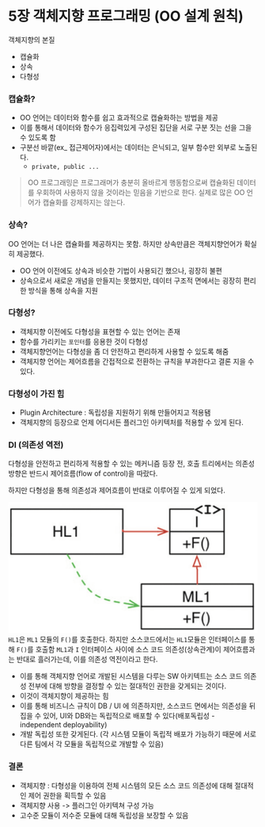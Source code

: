 # 5장 객체지향 프로그래밍 (OO 설계 원칙)

객체지향의 본질
- 캡슐화
- 상속
- 다형성

### 캡슐화?
- OO 언어는 데이터와 함수를 쉽고 효과적으로 캡슐화하는 방법을 제공
- 이를 통해서 데이터와 함수가 응집력있게 구성된 집단을 서로 구분 짓는 선을 그을 수 있도록 함
- 구분선 바깥(ex_ 접근제어자)에서는 데이터는 은닉되고, 일부 함수만 외부로 노출된다.
    - `private, public ...`

> OO 프로그래밍은 프로그래머가 충분히 올바르게 행동함으로써 캡슐화된 데이터를 우회하여 사용하지 않을 것이라는 믿음을 기반으로 한다.
> 실제로 많은 OO 언어가 캡슐화를 강제하지는 않는다.


### 상속?
OO 언어는 더 나은 캡슐화를 제공하지는 못함.
하지만 상속만큼은 객체지향언어가 확실히 제공했다.
- OO 언어 이전에도 상속과 비슷한 기법이 사용되긴 했으나, 굉장히 불편
- 상속으로서 새로운 개념을 만들지는 못했지만, 데이터 구조적 면에서는 굉장히 편리한 방식을 통해 상속을 지원

### 다형성?
- 객체지향 이전에도 다형성을 표현할 수 있는 언어는 존재
- 함수를 가리키는 `포인터`를 응용한 것이 다형성
- 객체지향언어는 다형성을 좀 더 안전하고 편리하게 사용할 수 있도록 해줌
- 객체지향 언어는 제어흐름을 간접적으로 전환하는 규칙을 부과한다고 결론 지을 수 있다.

### 다형성이 가진 힘
- Plugin Architecture : 독립성을 지원하기 위해 만들어지고 적용됌
- 객체지향의 등장으로 언제 어디서든 플러그인 아키텍처를 적용할 수 있게 된다.

### DI (의존성 역전)
다형성을 안전하고 편리하게 적용할 수 있는 메커니즘 등장 전, 호출 트리에서는 의존성 방향은 반드시 제어흐름(flow of control)을 따랐다.

하지만 다형성을 통해 의존성과 제어흐름이 반대로 이루어질 수 있게 되었다.

![img_1.png](img_1.png)
`HL1`은 `ML1` 모듈의 `F()`를 호출한다. 하지만 소스코드에서는 `HL1`모듈은 인터페이스를 통해 `F()`를 호출함
`ML1`과 `I` 인터페이스 사이에 소스 코드 의존성(상속관계)이 제어흐름과는 반대로 흘러가는데, 이를 의존성 역전이라고 한다.
- 이를 통해 객체지향 언어로 개발된 시스템을 다루는 SW 아키텍트는 소스 코드 의존성 전부에 대해 방향을 결정할 수 있는 절대적인 권한을 갖게되는 것이다.
- 이것이 객체지향이 제공하는 힘
- 이를 통해 비즈니스 규칙이 DB / UI 에 의존하지만, 소스코드 면에서는 의존성을 뒤집을 수 있어,
  UI와 DB와는 독립적으로 배포할 수 있다(배포독립성 - independent deployability)
- 개발 독립성 또한 갖게된다. (각 시스템 모듈이 독립적 배포가 가능하기 때문에 서로 다른 팀에서 각 모듈을 독립적으로 개발할 수 있음)


### 결론
- 객체지향 : 다형성을 이용하여 전체 시스템의 모든 소스 코드 의존성에 대해 절대적인 제어 권한을 획득할 수 있음
- 객체지향 사용 -> 플러그인 아키텍쳐 구성 가능
- 고수준 모듈이 저수준 모듈에 대해 독립성을 보장할 수 있음 